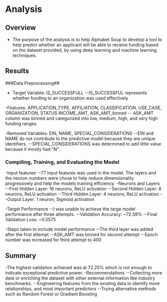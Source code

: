 # Analysis #

## Overview ## 
- The purpose of the analysis is to help Alphabet Soup to develop a tool to help predict whether an applicant will be able to receive funding based on the dataset provided, by using deep learning and machine learning techniques. 

## Results ##

###Data Preprocessing##

- Target Variable: IS_SUCCESSFULL
--IS_SUCCESSFUL represents whether funding to an organization was used effectively


-Features: APPLICATION_TYPE, AFFILIATION, CLASSIFICATION, USE_CASE, ORGANIZATION, STATUS INCOME_AMT, ASK_AMT_binned
-- ASK_AMT column was binned and categorized into low, medium, high, and very high funding ranges. 

-Removed Variables: EIN, NAME, SPECIAL_CONSIDERATIONS
--EIN and NAME do not contribute to the predictive model because they are unique identifiers.
--SPECIAL_CONSIDERATIONS was determined to add little value because it mostly had "N".

### Compiling, Training, and Evaluating the Model ###

-Input features
--77 input features was used in the model. The layers and the neuron numbers were chose to help reduce dimensionality progressively and help the models training efficiency. 
-Neurons and Layers
--First Hidden Layer: 16 neurons, ReLU activation
--Second Hidden Layer: 8 neurons, ReLU activation
--Third Hidden Layer: 4 neurons, ReLU activation
--Output Layer: 1 neuron, Sigmoid activation 

-Target Performance
--I was unable to achieve the targe model performance after three attempts. 
--Validation Accuracy: ~72.58%
--Final Validation Loss: ~0.5575


-Steps taken to include model performance
--The third layer was added after the first attempt 
--ASK_AMT was binned for second attempt
--Epoch number was increased for third attempt to 400 

## Summary ##
-The highest validation achieved was at 72.25% which is not enough to indicate exceptional predictive power. 
-Recommendations
--Collecting more data or enriching the dataset with other external information like industry benchmarks. 
--Engineering features from the existing data to identify more relationships, and most important predictors
--Trying alternative methods such as Random Forest or Gradient Boosting